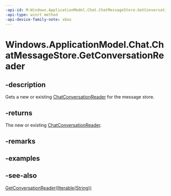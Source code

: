 ```yaml
---
-api-id: M:Windows.ApplicationModel.Chat.ChatMessageStore.GetConversationReader
-api-type: winrt method
-api-device-family-note: xbox
---
```


<!-- Method syntax
public Windows.ApplicationModel.Chat.ChatConversationReader GetConversationReader()
-->

# Windows.ApplicationModel.Chat.ChatMessageStore.GetConversationReader

## -description
Gets a new or existing [ChatConversationReader](chatconversationreader.md) for the message store.

## -returns
The new or existing [ChatConversationReader](chatconversationreader.md).

## -remarks

## -examples

## -see-also
[GetConversationReader(IIterable(String))](chatmessagestore_getconversationreader_429351951.md)